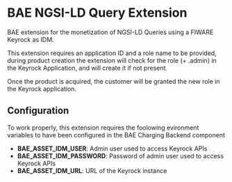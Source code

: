 # BAE NGSI-LD Query Extension

BAE extension for the monetization of NGSI-LD Queries using a FIWARE Keyrock
as IDM.

This extension requires an application ID and a role name to be provided, during
product creation the extension will check for the role (+ .admin) in the Keyrock
Application, and will create it if not present.

Once the product is acquired, the customer will be granted the new role in the
Keyrock application.

## Configuration

To work properly, this extension requires the foolowing evironment variables
to have been configured in the BAE Charging Backend component

* **BAE_ASSET_IDM_USER**: Admin user used to access Keyrock APIs
* **BAE_ASSET_IDM_PASSWORD**: Password of admin user used to access Keyrock APIs
* **BAE_ASSET_IDM_URL**: URL of the Keyrock instance
